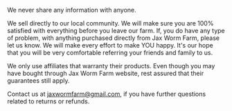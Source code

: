 We never share any information with anyone.

We sell directly to our local community. We will make sure you are 100% satisfied with everything before you leave our farm. If, you do have any type of problem, with anything purchased directly from Jax Worm Farm, please let us know. We will make every effort to make YOU happy. It's our hope that you will be very comfortable referring your friends and family to us.

We only use affiliates that warranty their products. Even though you may have bought through Jax Worm Farm website, rest assured that their guarantees still apply.

Contact us at jaxwormfarm@gmail.com, if you have further questions related to returns or refunds.